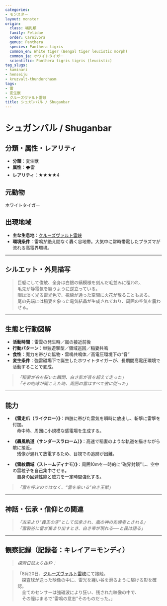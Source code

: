 ```yaml
---
categories:
- モンスター
layout: monster
origin:
  class: 哺乳類
  family: Felidae
  order: Carnivora
  genus: Panthera
  species: Panthera tigris
  common_en: White tiger (Bengal tiger leucistic morph)
  common_ja: ホワイトタイガー
  scientific: Panthera tigris tigris (leucistic)
tag_slugs:
- kaminari
- henseiju
- kruzvalt-thunderchasm
tags:
- 雷
- 変生獣
- クルーズヴァルト雷峡
title: シュガンバル / Shuganbar
---
```


# シュガンバル / Shuganbar

## 分類・属性・レアリティ

* **分類**：変生獣  
* **属性**：🌩雷  
* **レアリティ**：★★★★4

## 元動物

ホワイトタイガー

## 出現地域

* **主な生息地**：[クルーズヴァルト雷峡](../place/kruzvalt_thunderchasm.md)  
* **環境条件**：雷鳴が絶え間なく轟く谷地帯。大気中に常時帯電したプラズマが流れる高電界環境。

---

## シルエット・外見描写

> 巨躯にして俊敏、全身は白銀の縞模様を刻んだ毛並みに覆われ、  
> 毛先が静電気を纏うように逆立っている。  
> 眼は淡く光る雷光色で、視線が通った空間に火花が散ることもある。  
> 尾の先端には稲妻を象った電気結晶が生成されており、周囲の空気を震わせる。

---

## 生態と行動図解

* **活動時間**：雷雲の発生時／嵐の接近前後  
* **行動パターン**：単独遊撃型／領域巡回／稲妻共鳴  
* **食性**：魔力を帯びた鉱物・雷鳴共鳴体／高電圧環境下の“音”  
* **変生条件**：強雷磁場下で誕生したホワイトタイガーが、長期間高電圧環境で活動することで変成。

> *「稲妻が谷を裂いた瞬間、白き影が音を超えて走った」*  
> *「その咆哮が聞こえた時、周囲の雷はすべて彼に従った」*

---

## 能力

* **《雷走爪（ライクロー）》**：四肢に帯びた雷気を瞬時に放出し、斬撃に雷撃を付加。  
　命中時、周囲に小規模な感電場を生成する。

* **《轟風軌道（サンダースラローム）》**：高速で稲妻のような軌道を描きながら敵に接近。  
　残像が遅れて放電するため、目視での追跡が困難。

* **《雷紋覇域（ストームディナモ）》**：周囲10mを一時的に“磁界封鎖”し、空中の雷粒子を自己集中させる。  
　自身の回避性能と威力を一定時間強化する。

> *「雷を呼ぶのではなく、“雷を率いる”白き王獣」*

---

## 神話・伝承・信仰との関連

> *「古来より“轟王の牙”として伝承され、嵐の神の先導者とされる」*  
> *「雷裂谷に雷が集まり出すとき、白き帝が現れる──と民は語る」*

---

## 観察記録（記録者：キレイア＝モンディ）

> *探索日誌より抜粋：*

> 「8月20日、[クルーズヴァルト雷峡](../place/kruzvalt_thunderchasm.md)にて接触。  
　探査球が送った映像の中に、雷光を纏い谷を滑るように駆ける影を確認。  
　全てのセンサーは強磁波により狂い、残された映像の中で、  
　その瞳はまるで“雷鳴の意志”そのものだった。」